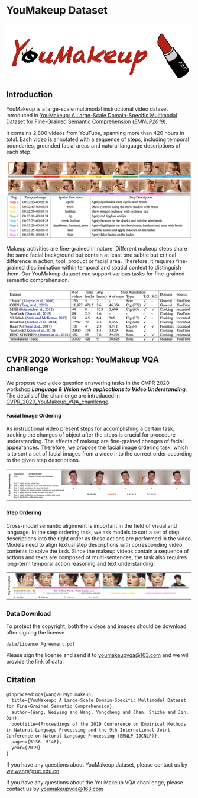 # YouMakeup Dataset
<img src="https://github.com/AIM3-RUC/YouMakeup/blob/master/images/logo.png" width = "500" height = "150" alt="" align=center />  


## Introduction
YouMakeup is a large-scale multimodal instructional video dataset introduced in [YouMakeup: A Large-Scale Domain-Specific Multimodal Dataset for Fine-Grained Semantic Comprehension](https://www.aclweb.org/anthology/D19-1517/) (*EMNLP2019*). 

It contains 2,800 videos from YouTube, spanning more than 420 hours in total. Each video is annotated with a sequence of steps, including temporal boundaries, grounded facial areas and natural language descriptions of each step.

![image](https://github.com/AIM3-RUC/YouMakeup/blob/master/images/annotation.png)


Makeup activities are fine-grained in nature. Different makeup steps share the same facial background but contain at least one subtle but critical difference in action, tool, product or facial area. Therefore, it requires fine-grained discrimination within temporal and spatial context to distinguish them. Our YouMakeup dataset can support various tasks for fine-grained semantic comprehension.

![image](https://github.com/AIM3-RUC/YouMakeup/blob/master/images/comparison.png)

## CVPR 2020 Workshop: YouMakeup VQA chanllenge

We propose two video question answering tasks in the CVPR 2020 workshop ***Language & Vision with applications to Video Understanding***. The details of the chanllenge are introduced in [CVPR_2020_YouMakeup_VQA_chanllenge](https://languageandvision.github.io/youmakeup_vqa/index.html).

#### Facial Image Ordering

As instructional video present steps for accomplishing a certain task, tracking the changes of object after the steps is crucial for procedure understanding. The effects of makeup are fine-grained changes of facial appearances. Therefore, we propose the facial image ordering task, which is to sort a set of facial images from a video into the correct order according to the given step descriptions.

![image](https://github.com/AIM3-RUC/YouMakeup/blob/master/images/image_ordering.png)

#### Step Ordering

Cross-model semantic alignment is important in the field of visual and language. In the step ordering task, we ask models to sort a set of step descriptions into the right order as these actions are performed in the video. Models need to align textual step descriptions with corresponding video contents to solve the task. Since the makeup videos contain a sequence of actions and texts are composed of multi-sentences, the task also requires long-term temporal action reasoning and text understanding.

![image](https://github.com/AIM3-RUC/YouMakeup/blob/master/images/step_ordering.png)

### Data Download
To protect the copyright, both the videos and images should be download after signing the license
```
data/License Agreement.pdf
```
Please sign the license and send it to youmakeupvqa@163.com and we will provide the link of data.

## Citation

```
@inproceedings{wang2019youmakeup,
  title={YouMakeup: A Large-Scale Domain-Specific Multimodal Dataset for Fine-Grained Semantic Comprehension},
  author={Wang, Weiying and Wang, Yongcheng and Chen, Shizhe and Jin, Qin},
  booktitle={Proceedings of the 2019 Conference on Empirical Methods in Natural Language Processing and the 9th International Joint Conference on Natural Language Processing (EMNLP-IJCNLP)},
  pages={5136--5146},
  year={2019}
}
```

If you have any questions about YouMakeup dataset, please contact us by wy.wang@ruc.edu.cn.

If you have any questions about the YouMakeup VQA chanllenge, please contact us by youmakeupvqa@163.com 
